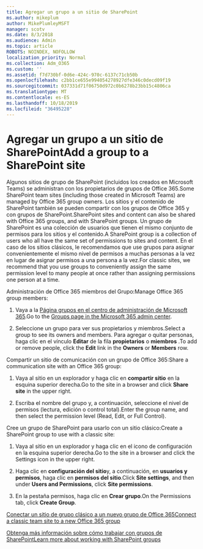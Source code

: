 ```yaml
---
title: Agregar un grupo a un sitio de SharePoint
ms.author: mikeplum
author: MikePlumleyMSFT
manager: scotv
ms.date: 8/3/2018
ms.audience: Admin
ms.topic: article
ROBOTS: NOINDEX, NOFOLLOW
localization_priority: Normal
ms.collection: Adm_O365
ms.custom: ''
ms.assetid: f7d730bf-0d6e-424c-970c-6137c71cb50b
ms.openlocfilehash: c2bb1ce655e994054278927dfe346c0decd09f19
ms.sourcegitcommit: 037331d71f06750d972c0b6278b23bb15c4806ca
ms.translationtype: MT
ms.contentlocale: es-ES
ms.lasthandoff: 10/18/2019
ms.locfileid: "36495228"
---
```

# <a name="add-a-group-to-a-sharepoint-site"></a><span data-ttu-id="c35d1-102">Agregar un grupo a un sitio de SharePoint</span><span class="sxs-lookup"><span data-stu-id="c35d1-102">Add a group to a SharePoint site</span></span>

<span data-ttu-id="c35d1-103">Algunos sitios de grupo de SharePoint (incluidos los creados en Microsoft Teams) se administran con los propietarios de grupos de Office 365.</span><span class="sxs-lookup"><span data-stu-id="c35d1-103">Some SharePoint team sites (including those created in Microsoft Teams) are managed by Office 365 group owners.</span></span> <span data-ttu-id="c35d1-104">Los sitios y el contenido de SharePoint también se pueden compartir con los grupos de Office 365 y con grupos de SharePoint.</span><span class="sxs-lookup"><span data-stu-id="c35d1-104">SharePoint sites and content can also be shared with Office 365 groups, and with SharePoint groups.</span></span> <span data-ttu-id="c35d1-105">Un grupo de SharePoint es una colección de usuarios que tienen el mismo conjunto de permisos para los sitios y el contenido.</span><span class="sxs-lookup"><span data-stu-id="c35d1-105">A SharePoint group is a collection of users who all have the same set of permissions to sites and content.</span></span> <span data-ttu-id="c35d1-106">En el caso de los sitios clásicos, le recomendamos que use grupos para asignar convenientemente el mismo nivel de permisos a muchas personas a la vez en lugar de asignar permisos a una persona a la vez.</span><span class="sxs-lookup"><span data-stu-id="c35d1-106">For classic sites, we recommend that you use groups to conveniently assign the same permission level to many people at once rather than assigning permissions one person at a time.</span></span>
  
<span data-ttu-id="c35d1-107">Administración de Office 365 miembros del Grupo:</span><span class="sxs-lookup"><span data-stu-id="c35d1-107">Manage Office 365 group members:</span></span>
  
1. <span data-ttu-id="c35d1-108">Vaya a la [Página grupos en el centro de administración de Microsoft 365](https://portal.office.com/adminportal/home#/groups).</span><span class="sxs-lookup"><span data-stu-id="c35d1-108">Go to the [Groups page in the Microsoft 365 admin center](https://portal.office.com/adminportal/home#/groups).</span></span>
    
2. <span data-ttu-id="c35d1-109">Seleccione un grupo para ver sus propietarios y miembros.</span><span class="sxs-lookup"><span data-stu-id="c35d1-109">Select a group to see its owners and members.</span></span> <span data-ttu-id="c35d1-110">Para agregar o quitar personas, haga clic en el vínculo **Editar** de la fila **propietarios** o **miembros** .</span><span class="sxs-lookup"><span data-stu-id="c35d1-110">To add or remove people, click the **Edit** link in the **Owners** or **Members** row.</span></span> 
    
<span data-ttu-id="c35d1-111">Compartir un sitio de comunicación con un grupo de Office 365:</span><span class="sxs-lookup"><span data-stu-id="c35d1-111">Share a communication site with an Office 365 group:</span></span>
  
1. <span data-ttu-id="c35d1-112">Vaya al sitio en un explorador y haga clic en **compartir sitio** en la esquina superior derecha.</span><span class="sxs-lookup"><span data-stu-id="c35d1-112">Go to the site in a browser and click **Share site** in the upper right.</span></span> 
    
2. <span data-ttu-id="c35d1-113">Escriba el nombre del grupo y, a continuación, seleccione el nivel de permisos (lectura, edición o control total).</span><span class="sxs-lookup"><span data-stu-id="c35d1-113">Enter the group name, and then select the permission level (Read, Edit, or Full Control).</span></span>
    
<span data-ttu-id="c35d1-114">Cree un grupo de SharePoint para usarlo con un sitio clásico:</span><span class="sxs-lookup"><span data-stu-id="c35d1-114">Create a SharePoint group to use with a classic site:</span></span>
  
1. <span data-ttu-id="c35d1-115">Vaya al sitio en un explorador y haga clic en el icono de configuración en la esquina superior derecha.</span><span class="sxs-lookup"><span data-stu-id="c35d1-115">Go to the site in a browser and click the Settings icon in the upper right.</span></span>
    
2. <span data-ttu-id="c35d1-116">Haga clic en **configuración del sitio**y, a continuación, en **usuarios y permisos**, haga clic en **permisos del sitio**.</span><span class="sxs-lookup"><span data-stu-id="c35d1-116">Click **Site settings**, and then under **Users and Permissions**, click **Site permissions**.</span></span>
    
3. <span data-ttu-id="c35d1-117">En la pestaña permisos, haga clic en **Crear grupo**.</span><span class="sxs-lookup"><span data-stu-id="c35d1-117">On the Permissions tab, click **Create Group**.</span></span>
    
[<span data-ttu-id="c35d1-118">Conectar un sitio de grupo clásico a un nuevo grupo de Office 365</span><span class="sxs-lookup"><span data-stu-id="c35d1-118">Connect a classic team site to a new Office 365 group</span></span>](https://go.microsoft.com/fwlink/?linkid=2008654)
  
[<span data-ttu-id="c35d1-119">Obtenga más información sobre cómo trabajar con grupos de SharePoint</span><span class="sxs-lookup"><span data-stu-id="c35d1-119">Learn more about working with SharePoint groups</span></span>](https://go.microsoft.com/fwlink/?linkid=874658)
  


